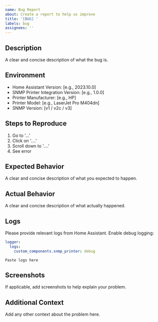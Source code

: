 ```yaml
---
name: Bug Report
about: Create a report to help us improve
title: '[BUG] '
labels: bug
assignees: ''
---
```


## Description
A clear and concise description of what the bug is.

## Environment
- Home Assistant Version: [e.g., 2023.10.0]
- SNMP Printer Integration Version: [e.g., 1.0.0]
- Printer Manufacturer: [e.g., HP]
- Printer Model: [e.g., LaserJet Pro M404dn]
- SNMP Version: [v1 / v2c / v3]

## Steps to Reproduce
1. Go to '...'
2. Click on '....'
3. Scroll down to '....'
4. See error

## Expected Behavior
A clear and concise description of what you expected to happen.

## Actual Behavior
A clear and concise description of what actually happened.

## Logs
Please provide relevant logs from Home Assistant. Enable debug logging:
```yaml
logger:
  logs:
    custom_components.snmp_printer: debug
```

```
Paste logs here
```

## Screenshots
If applicable, add screenshots to help explain your problem.

## Additional Context
Add any other context about the problem here.
